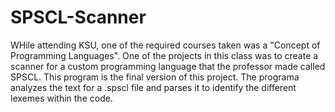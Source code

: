 # SPSCL-Scanner

WHile attending KSU, one of the required courses taken was a "Concept of Programming Languages". One of the projects in this class was to create a scanner for a custom programming language that the professor made called SPSCL. This program is the final version of this project. The programa analyzes the text for a .spscl file and parses it to identify the different lexemes within the code.
